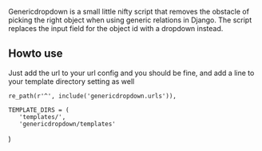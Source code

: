 Genericdropdown is a small little nifty script that removes the obstacle of picking the right object when using generic relations in Django. The script replaces the input field for the object id with a dropdown instead.


Howto use
--------
Just add the url to your url config and you should be fine, and add a line to your template directory setting as well

    re_path(r'^', include('genericdropdown.urls')),

    TEMPLATE_DIRS = (
       'templates/',
       'genericdropdown/templates'
   )
